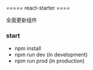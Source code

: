 ===== react-starter ====

全面更新组件

### start
* npm install
* npm run dev (in development)
* npm run prod (in production)
